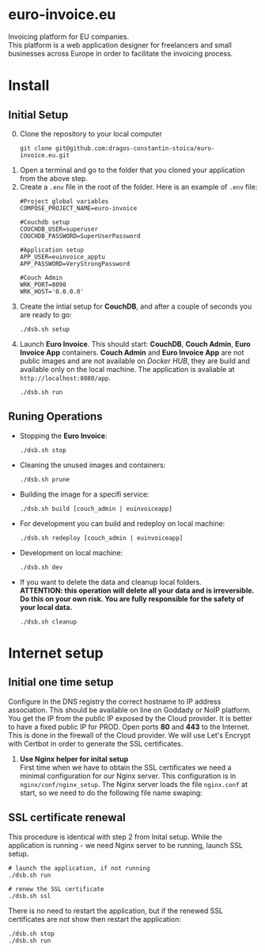 # euro-invoice.eu
Invoicing platform for EU companies.  
This platform is a web application designer for freelancers and small businesses across Europe in order to facilitate the invoicing process.


# Install

## Initial Setup
0. Clone the repository to your local computer
    ```
    git clone git@github.com:dragos-constantin-stoica/euro-invoice.eu.git
    ```
1. Open a terminal and go to the folder that you cloned your application from the above step.
2. Create a `.env` file in the root of the folder. Here is an example of `.env` file:
    ```
    #Project global variables
    COMPOSE_PROJECT_NAME=euro-invoice

    #Couchdb setup
    COUCHDB_USER=superuser
    COUCHDB_PASSWORD=SuperUserPassword

    #Application setup
    APP_USER=euinvoice_apptu
    APP_PASSWORD=VeryStrongPassword

    #Couch Admin
    WRK_PORT=8090
    WRK_HOST='0.0.0.0'
    ```
3. Create the intial setup for **CouchDB**, and after a couple of seconds you are ready to go:
    ```
    ./dsb.sh setup
    ```  
4. Launch **Euro Invoice**. This should start: **CouchDB**, **Couch Admin**, **Euro Invoice App** containers. **Couch Admin** and **Euro Invoice App** are not public images and are not available on *Docker HUB*, they are build and available only on the local machine. The application is avaliable at `http://localhost:8080/app`.
    ```
    ./dsb.sh run
    ```

## Runing Operations

- Stopping the **Euro Invoice**:
    ```
    ./dsb.sh stop
    ```
- Cleaning the unused images and containers:
    ```
    ./dsb.sh prune
    ```
- Building the image for a specifi service:
    ```
    ./dsb.sh build [couch_admin | euinvoiceapp]
    ```
- For development you can build and redeploy on local machine:
    ```
    ./dsb.sh redeploy [couch_admin | euinvoiceapp]
    ```
- Development on local machine:
    ```
    ./dsb.sh dev
    ```
- If you want to delete the data and cleanup local folders.  
 **ATTENTION: this operation will delete all your data and is irreversible. Do this on your own risk. You are fully responsible for the safety of your local data.**
    ```
    ./dsb.sh cleanup
    ```

 # Internet setup

## Initial one time setup
Configure in the DNS registry the correct hostname to IP address association. This should be available on line on Goddady or NoIP platform. You get the IP from the public IP exposed by the Cloud provider. It is better to have a fixed public IP for PROD. Open ports **80** and **443** to the Internet. This is done in the firewall of the Cloud provider. We will use Let's Encrypt with Certbot in order to generate the SSL certificates.

1. **Use Nginx helper for inital setup**  
    First time when we have to obtain the SSL certificates we need a minimal configuration for our Nginx server. This configuration is in `nginx/conf/nginx_setup`. The Nginx server loads the file `nginx.conf` at start, so we need to do the following file name swaping:

## SSL certificate renewal
This procedure is identical with step 2 from Inital setup. While the application is running - we need Nginx server to be running, launch SSL setup.
```
# launch the application, if not running
./dsb.sh run

# renew the SSL certificate
./dsb.sh ssl
```
There is no need to restart the application, but if the renewed SSL certificates are not show then restart the application:
```
./dsb.sh stop
./dsb.sh run
```
